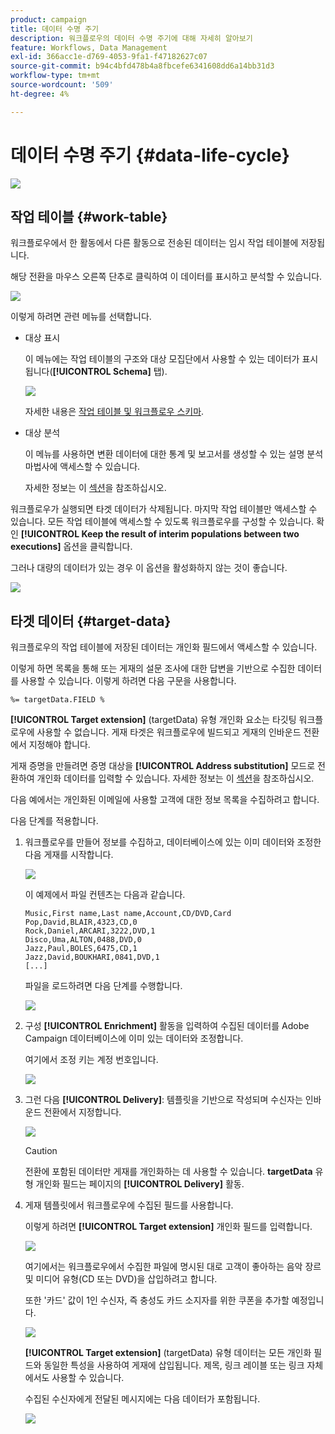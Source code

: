 ```yaml
---
product: campaign
title: 데이터 수명 주기
description: 워크플로우의 데이터 수명 주기에 대해 자세히 알아보기
feature: Workflows, Data Management
exl-id: 366acc1e-d769-4053-9fa1-f47182627c07
source-git-commit: b94c4bfd478b4a8fbcefe6341608dd6a14bb31d3
workflow-type: tm+mt
source-wordcount: '509'
ht-degree: 4%

---
```


# 데이터 수명 주기 {#data-life-cycle}

![](../../assets/common.svg)

## 작업 테이블 {#work-table}

워크플로우에서 한 활동에서 다른 활동으로 전송된 데이터는 임시 작업 테이블에 저장됩니다.

해당 전환을 마우스 오른쪽 단추로 클릭하여 이 데이터를 표시하고 분석할 수 있습니다.

![](assets/wf-right-click-analyze.png)

이렇게 하려면 관련 메뉴를 선택합니다.

* 대상 표시

   이 메뉴에는 작업 테이블의 구조와 대상 모집단에서 사용할 수 있는 데이터가 표시됩니다(**[!UICONTROL Schema]** 탭).

   ![](assets/wf-right-click-display.png)

   자세한 내용은 [작업 테이블 및 워크플로우 스키마](monitoring-workflow-execution.md#worktables-and-workflow-schema).

* 대상 분석

   이 메뉴를 사용하면 변환 데이터에 대한 통계 및 보고서를 생성할 수 있는 설명 분석 마법사에 액세스할 수 있습니다.

   자세한 정보는 이 [섹션](../../reporting/using/using-the-descriptive-analysis-wizard.md)을 참조하십시오.

워크플로우가 실행되면 타겟 데이터가 삭제됩니다. 마지막 작업 테이블만 액세스할 수 있습니다. 모든 작업 테이블에 액세스할 수 있도록 워크플로우를 구성할 수 있습니다. 확인 **[!UICONTROL Keep the result of interim populations between two executions]** 옵션을 클릭합니다.

그러나 대량의 데이터가 있는 경우 이 옵션을 활성화하지 않는 것이 좋습니다.

![](assets/wf-purge-data-option.png)

## 타겟 데이터 {#target-data}

워크플로우의 작업 테이블에 저장된 데이터는 개인화 필드에서 액세스할 수 있습니다.

이렇게 하면 목록을 통해 또는 게재의 설문 조사에 대한 답변을 기반으로 수집한 데이터를 사용할 수 있습니다. 이렇게 하려면 다음 구문을 사용합니다.

```
%= targetData.FIELD %
```

**[!UICONTROL Target extension]** (targetData) 유형 개인화 요소는 타깃팅 워크플로우에 사용할 수 없습니다. 게재 타겟은 워크플로우에 빌드되고 게재의 인바운드 전환에서 지정해야 합니다.

게재 증명을 만들려면 증명 대상을 **[!UICONTROL Address substitution]** 모드로 전환하여 개인화 데이터를 입력할 수 있습니다. 자세한 정보는 이 [섹션](../../delivery/using/steps-defining-the-target-population.md#using-address-substitution-in-proof)을 참조하십시오.

다음 예에서는 개인화된 이메일에 사용할 고객에 대한 정보 목록을 수집하려고 합니다.

다음 단계를 적용합니다.

1. 워크플로우를 만들어 정보를 수집하고, 데이터베이스에 있는 이미 데이터와 조정한 다음 게재를 시작합니다.

   ![](assets/wf-targetdata-sample-1.png)

   이 예제에서 파일 컨텐츠는 다음과 같습니다.

   ```
   Music,First name,Last name,Account,CD/DVD,Card
   Pop,David,BLAIR,4323,CD,0
   Rock,Daniel,ARCARI,3222,DVD,1
   Disco,Uma,ALTON,0488,DVD,0
   Jazz,Paul,BOLES,6475,CD,1
   Jazz,David,BOUKHARI,0841,DVD,1
   [...]
   ```

   파일을 로드하려면 다음 단계를 수행합니다.

   ![](assets/wf-targetdata-sample-2.png)

1. 구성 **[!UICONTROL Enrichment]** 활동을 입력하여 수집된 데이터를 Adobe Campaign 데이터베이스에 이미 있는 데이터와 조정합니다.

   여기에서 조정 키는 계정 번호입니다.

   ![](assets/wf-targetdata-sample-3.png)

1. 그런 다음 **[!UICONTROL Delivery]**: 템플릿을 기반으로 작성되며 수신자는 인바운드 전환에서 지정합니다.

   ![](assets/wf-targetdata-sample-4.png)

   >[!CAUTION]
   >
   >전환에 포함된 데이터만 게재를 개인화하는 데 사용할 수 있습니다. **targetData** 유형 개인화 필드는 페이지의 **[!UICONTROL Delivery]** 활동.

1. 게재 템플릿에서 워크플로우에 수집된 필드를 사용합니다.

   이렇게 하려면 **[!UICONTROL Target extension]** 개인화 필드를 입력합니다.

   ![](assets/wf-targetdata-sample-5.png)

   여기에서는 워크플로우에서 수집한 파일에 명시된 대로 고객이 좋아하는 음악 장르 및 미디어 유형(CD 또는 DVD)을 삽입하려고 합니다.

   또한 &#39;카드&#39; 값이 1인 수신자, 즉 충성도 카드 소지자를 위한 쿠폰을 추가할 예정입니다.

   ![](assets/wf-targetdata-sample-6.png)

   **[!UICONTROL Target extension]** (targetData) 유형 데이터는 모든 개인화 필드와 동일한 특성을 사용하여 게재에 삽입됩니다. 제목, 링크 레이블 또는 링크 자체에서도 사용할 수 있습니다.

   수집된 수신자에게 전달된 메시지에는 다음 데이터가 포함됩니다.

   ![](assets/wf-targetdata-sample-7.png)
